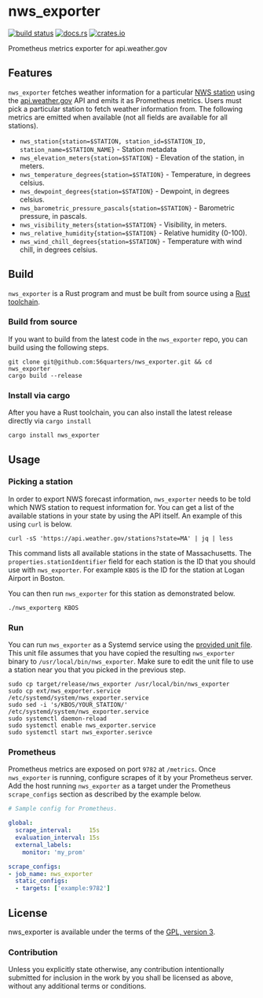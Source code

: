 # nws_exporter

[![build status](https://circleci.com/gh/56quarters/nws_exporter.svg?style=shield)](https://circleci.com/gh/56quarters/nws_exporter)
[![docs.rs](https://docs.rs/nws_exporter/badge.svg)](https://docs.rs/nws_exporter/)
[![crates.io](https://img.shields.io/crates/v/nws_exporter.svg)](https://crates.io/crates/nws_exporter/)

Prometheus metrics exporter for api.weather.gov

## Features

`nws_exporter` fetches weather information for a particular [NWS station] using the [api.weather.gov] API and emits
it as Prometheus metrics. Users must pick a particular station to fetch weather information from. The following
metrics are emitted when available (not all fields are available for all stations).

* `nws_station{station=$STATION, station_id=$STATION_ID, station_name=$STATION_NAME}` - Station metadata
* `nws_elevation_meters{station=$STATION}` - Elevation of the station, in meters.
* `nws_temperature_degrees{station=$STATION}` - Temperature, in degrees celsius.
* `nws_dewpoint_degrees{station=$STATION}` - Dewpoint, in degrees celsius.
* `nws_barometric_pressure_pascals{station=$STATION}` - Barometric pressure, in pascals.
* `nws_visibility_meters{station=$STATION}` - Visibility, in meters.
* `nws_relative_humidity{station=$STATION}` - Relative humidity (0-100).
* `nws_wind_chill_degrees{station=$STATION}` - Temperature with wind chill, in degrees celsius.

[NWS station]: https://www.weather.gov/documentation/services-web-api#/default/obs_stations
[api.weather.gov]: https://www.weather.gov/documentation/services-web-api

## Build

`nws_exporter` is a Rust program and must be built from source using a [Rust toolchain](https://rustup.rs/).

### Build from source

If you want to build from the latest code in the `nws_exporter` repo, you can build using the following
steps.

```text
git clone git@github.com:56quarters/nws_exporter.git && cd nws_exporter
cargo build --release
```

### Install via cargo

After you have a Rust toolchain, you can also install the latest release directly via `cargo install`

```text
cargo install nws_exporter
```

## Usage

### Picking a station

In order to export NWS forecast information, `nws_exporter` needs to be told which NWS station to request
information for. You can get a list of the available stations in your state by using the API itself. An
example of this using `curl` is below.

```text
curl -sS 'https://api.weather.gov/stations?state=MA' | jq | less
```

This command lists all available stations in the state of Massachusetts. The `properties.stationIdentifier`
field for each station is the ID that you should use with `nws_exporter`. For example `KBOS` is the ID for
the station at Logan Airport in Boston.

You can then run `nws_exporter` for this station as demonstrated below.

```text
./nws_exporterg KBOS
```

### Run

You can run `nws_exporter` as a Systemd service using the [provided unit file](ext/nws_exporter.service). This
unit file  assumes that you have copied the resulting `nws_exporter` binary to `/usr/local/bin/nws_exporter`.
Make sure to edit the unit file to use a station near you that you picked in the previous step.

```text
sudo cp target/release/nws_exporter /usr/local/bin/nws_exporter
sudo cp ext/nws_exporter.service /etc/systemd/system/nws_exporter.service
sudo sed -i 's/KBOS/YOUR_STATION/' /etc/systemd/system/nws_exporter.service
sudo systemctl daemon-reload
sudo systemctl enable nws_exporter.service
sudo systemctl start nws_exporter.serivce
```

### Prometheus

Prometheus metrics are exposed on port `9782` at `/metrics`. Once `nws_exporter`
is running, configure scrapes of it by your Prometheus server. Add the host running
`nws_exporter` as a target under the Prometheus `scrape_configs` section as described by
the example below.

```yaml
# Sample config for Prometheus.

global:
  scrape_interval:     15s
  evaluation_interval: 15s
  external_labels:
    monitor: 'my_prom'

scrape_configs:
- job_name: nws_exporter
  static_configs:
  - targets: ['example:9782']
```

## License

nws_exporter is available under the terms of the [GPL, version 3](LICENSE).

### Contribution

Unless you explicitly state otherwise, any contribution intentionally submitted
for inclusion in the work by you shall be licensed as above, without any
additional terms or conditions.
